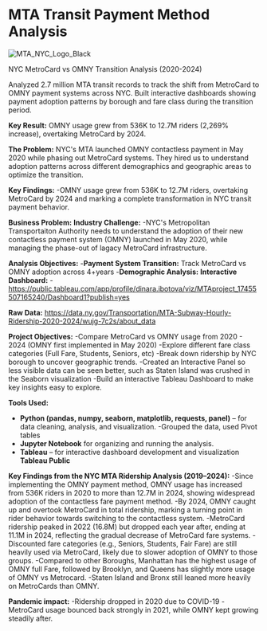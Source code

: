 # MTA Transit Payment Method Analysis
![MTA_NYC_Logo_Black](https://github.com/user-attachments/assets/91752e2f-6eae-4ac9-b145-9b42c74c031f)

NYC MetroCard vs OMNY Transition Analysis (2020-2024)

Analyzed 2.7 million MTA transit records to track the shift from MetroCard to OMNY payment systems across NYC. Built interactive dashboards showing payment adoption patterns by borough and fare class during the transition period.

**Key Result:** OMNY usage grew from 536K to 12.7M riders (2,269% increase), overtaking MetroCard by 2024.

**The Problem:**
NYC's MTA launched OMNY contactless payment in May 2020 while phasing out MetroCard systems. They hired us to understand adoption patterns across different demographics and geographic areas to optimize the transition.

**Key Findings:**
-OMNY usage grew from 536K to 12.7M riders, overtaking MetroCard by 2024 and marking a complete transformation in NYC transit payment behavior.

**Business Problem:**
**Industry Challenge:**
-NYC's Metropolitan Transportaiton Authority needs to understand the adoption of their new contactless payment system (OMNY) launched in May 2020, while managing the phase-out of lagacy MetroCard infrastructure.

**Analysis Objectives:**
-**Payment System Transition:** Track MetroCard vs OMNY adoption across 4+years
-**Demographic Analysis:**
**Interactive Dashboard:**
-https://public.tableau.com/app/profile/dinara.ibotova/viz/MTAproject_17455507165240/Dashboard1?publish=yes

**Raw Data:**
https://data.ny.gov/Transportation/MTA-Subway-Hourly-Ridership-2020-2024/wujg-7c2s/about_data

**Project Objectives:**
-Compare MetroCard vs OMNY usage from 2020 - 2024 (OMNY first implemented in May 2020)
-Explore different fare class categories (Full Fare, Students, Seniors, etc)
-Break down ridership by NYC borough to uncover geographic trends.
-Created an Interactive Panel so less visible data can be seen better, such as Staten Island was crushed in the Seaborn visualization
-Build an interactive Tableau Dashboard to make key insights easy to explore.

**Tools Used:**
- **Python (pandas, numpy, seaborn, matplotlib, requests, panel)** – for data cleaning, analysis, and visualization.
   -Grouped the data, used Pivot tables
- **Jupyter Notebook** for organizing and running the analysis.
- **Tableau** – for interactive dashboard development and visualization **Tableau Public**

**Key Findings from the NYC MTA Ridership Analysis (2019–2024):**
-Since implementing the OMNY payment method, OMNY usage has increased from 536K riders in 2020 to more than 12.7M in 2024, showing widespread adoption of the contactless fare payment method.
-By 2024, OMNY caught up and overtook MetroCard in total ridership, marking a turning point in rider behavior towards switching to the contactless system.
-MetroCard ridership peaked in 2022 (16.8M) but dropped each year after, ending at 11.1M in 2024, reflecting the gradual decrease of MetroCard fare systems.
-Discounted fare categories (e.g., Seniors, Students, Fair Fare) are still heavily used via MetroCard, likely due to slower adoption of OMNY to those groups.
-Compared to other Boroughs, Manhattan has the highest usage of OMNY full Fare, followed by Brooklyn, and Queens has slightly more usage of OMNY vs Metrocard.
-Staten Island and Bronx still leaned more heavily on MetroCards than OMNY.

**Pandemic impact:**
-Ridership dropped in 2020 due to COVID-19
-MetroCard usage bounced back strongly in 2021, while OMNY kept growing steadily after.
